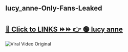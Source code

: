 
 ## lucy_anne-Only-Fans-Leaked

# <h2><a href="https://clipsfans.com/lucy_anne&ref=git">🔗 Click to LINKS ⏩⏩ 👉 🟢 lucy anne </a></h2>

<a href="https://clipsfans.com/lucy_anne&ref=git" rel="nofollow" data-target="animated-image.originalLink"><img src="https://i.ibb.co.com/xMMVF88/686577567.gif" alt="Viral Video Original" style="max-width: 100%; display: inline-block;" data-target="animated-image.originalImage"></a>
